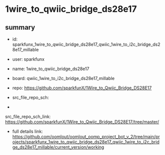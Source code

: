 # 1wire_to_qwiic_bridge_ds28e17
 
## summary 
* id: sparkfunx_1wire_to_qwiic_bridge_ds28e17_qwiic_1wire_to_i2c_bridge_ds28e17_millable
* user: sparkfunx
* name: 1wire_to_qwiic_bridge_ds28e17
* board: qwiic_1wire_to_i2c_bridge_ds28e17_millable
* repo: https://github.com/sparkfunX/1Wire_to_Qwiic_Bridge_DS28E17



* src_file_repo_sch: 
*
 src_file_repo_sch_link: https://github.com/sparkfunX/1Wire_to_Qwiic_Bridge_DS28E17/tree/master/
* full details link: https://github.com/oomlout/oomlout_oomp_project_bot_v_2/tree/main/projects/sparkfunx_1wire_to_qwiic_bridge_ds28e17_qwiic_1wire_to_i2c_bridge_ds28e17_millable/current_version/working  






